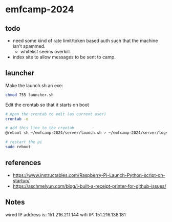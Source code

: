 # emfcamp-2024


## todo

- need some kind of rate limit/token based auth such that the machine isn't spammed.
  - whitelist seems overkill.
- index site to allow messages to be sent to camp.

## launcher

Make the launch.sh an exe:

``` bash
chmod 755 launcher.sh
```

Edit the crontab so that it starts on boot

``` bash
# open the crontab to edit (as current user)
crontab -e

# add this line to the crontab
@reboot sh ~/emfcamp-2024/server/launch.sh > ~/emfcamp-2024/server/logs/cronlog.log 2>&1

# restart the pi
sudo reboot
```

## references

- https://www.instructables.com/Raspberry-Pi-Launch-Python-script-on-startup/
- https://aschmelyun.com/blog/i-built-a-receipt-printer-for-github-issues/

## Notes
wired IP address is: 151.216.211.144
wifi IP: 151.216.138.181